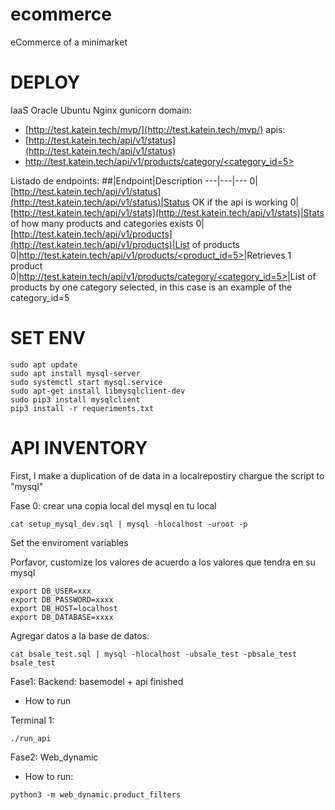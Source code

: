 # ecommerce
eCommerce of a minimarket

# DEPLOY
IaaS Oracle
Ubuntu Nginx gunicorn
domain:
* [http://test.katein.tech/mvp/](http://test.katein.tech/mvp/)
apis:
* [http://test.katein.tech/api/v1/status](http://test.katein.tech/api/v1/status)
* [http://test.katein.tech/api/v1/products/category/<category_id=5>](http://test.katein.tech/api/v1/5)

Listado de endpoints:
##|Endpoint|Description
---|---|---
0|[http://test.katein.tech/api/v1/status](http://test.katein.tech/api/v1/status)|Status OK if the api is working
0|[http://test.katein.tech/api/v1/stats](http://test.katein.tech/api/v1/stats)|Stats of how many products and categories exists
0|[http://test.katein.tech/api/v1/products](http://test.katein.tech/api/v1/products)|List of products
0|[http://test.katein.tech/api/v1/products/<product_id=5>](http://test.katein.tech/api/v1/products/5)|Retrieves 1 product
0|[http://test.katein.tech/api/v1/products/category/<category_id=5>](http://test.katein.tech/api/v1/5)|List of products by one category selected, in this case is an example of the category_id=5

# SET ENV

```
sudo apt update
sudo apt install mysql-server
sudo systemctl start mysql.service
sudo apt-get install libmysqlclient-dev
sudo pip3 install mysqlclient
pip3 install -r requeriments.txt
```

# API INVENTORY

First, I make a duplication of de data in a localrepostiry
chargue the script to "mysql"

Fase 0: crear una copia local del mysql en tu local

```
cat setup_mysql_dev.sql | mysql -hlocalhost -uroot -p
```
Set the enviroment variables

Porfavor, customize los valores de acuerdo a los valores que tendra en su mysql
```
export DB_USER=xxx
export DB_PASSWORD=xxxx
export DB_HOST=localhost
export DB_DATABASE=xxxx
```
Agregar datos a la base de datos:
```
cat bsale_test.sql | mysql -hlocalhost -ubsale_test -pbsale_test bsale_test
```

Fase1: Backend: basemodel + api finished
* How to run

Terminal 1:
```
./run_api
```

Fase2: Web_dynamic
* How to run:
```
python3 -m web_dynamic.product_filters
```

